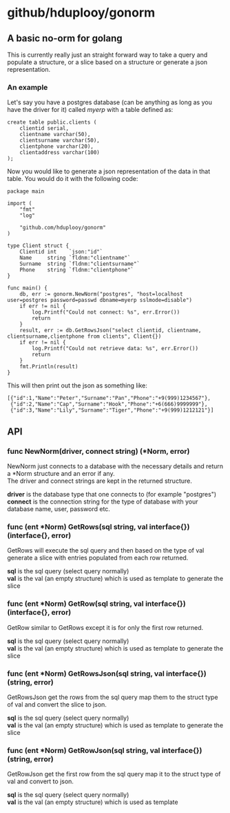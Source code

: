 # github/hduplooy/gonorm

## A basic no-orm for golang

This is currently really just an straight forward way to take a query and populate a structure, or a slice based on a structure or generate a json representation.

### An example

Let's say you have a postgres database (can be anything as long as you have the driver for it) called *myerp* with a table defined as:

    create table public.clients (
        clientid serial,
        clientname varchar(50),
        clientsurname varchar(50),
        clientphone varchar(20),
        clientaddress varchar(100)
    );

Now you would like to generate a json representation of the data in that table. You would do it with the following code:

    package main

    import (
        "fmt"
        "log"

        "github.com/hduplooy/gonorm"
    )

    type Client struct {
        Clientid int    `json:"id"`
        Name     string `fldnm:"clientname"`
        Surname  string `fldnm:"clientsurname"`
        Phone    string `fldnm:"clientphone"`
    }

    func main() {
        db, err := gonorm.NewNorm("postgres", "host=localhost user=postgres password=passwd dbname=myerp sslmode=disable")
        if err != nil {
            log.Printf("Could not connect: %s", err.Error())
            return
        }
        result, err := db.GetRowsJson("select clientid, clientname, clientsurname,clientphone from clients", Client{})
        if err != nil {
            log.Printf("Could not retrieve data: %s", err.Error())
            return
        }
        fmt.Println(result)
    }

This will then print out the json as something like:

    [{"id":1,"Name":"Peter","Surname":"Pan","Phone":"+9(999)1234567"},
     {"id":2,"Name":"Cap","Surname":"Hook","Phone":"+6(666)9999999"},
     {"id":3,"Name":"Lily","Surname":"Tiger","Phone":"+9(999)1212121"}]


## API

### func NewNorm(driver, connect string) (*Norm, error)
NewNorm just connects to a database with the necessary details and return a *Norm structure and an error if any.  
The driver and connect strings are kept in the returned structure.

**driver** is the database type that one connects to (for example "postgres")  
**connect** is the connection string for the type of database with your database name, user, password etc.

### func (ent *Norm) GetRows(sql string, val interface{}) (interface{}, error)
GetRows will execute the sql query and then based on the type of val generate a slice with entries populated from each row returned.

**sql** is the sql query (select query normally)  
**val** is the val (an empty structure) which is used as template to generate the slice

### func (ent *Norm) GetRow(sql string, val interface{}) (interface{}, error)
GetRow similar to GetRows except it is for only the first row returned.

**sql** is the sql query (select query normally)  
**val** is the val (an empty structure) which is used as template to generate the slice

### func (ent *Norm) GetRowsJson(sql string, val interface{}) (string, error)
GetRowsJson get the rows from the sql query map them to the struct type of val and convert the slice to json.

**sql** is the sql query (select query normally)  
**val** is the val (an empty structure) which is used as template to generate the slice

### func (ent *Norm) GetRowJson(sql string, val interface{}) (string, error)
GetRowJson get the first row from the sql query map it to the struct type of val and convert to json.

**sql** is the sql query (select query normally)  
**val** is the val (an empty structure) which is used as template

